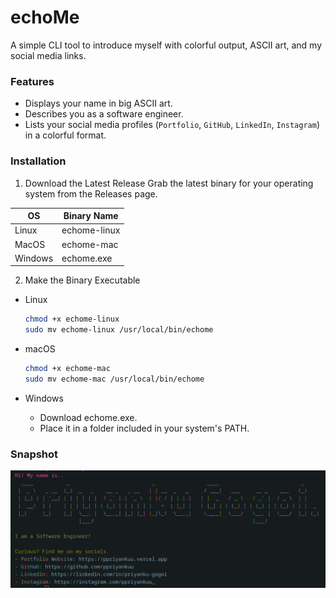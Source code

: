 # echoMe
A simple CLI tool to introduce myself with colorful output, ASCII art, and my social media links.

### Features
- Displays your name in big ASCII art.
- Describes you as a software engineer.
- Lists your social media profiles (`Portfolio`, `GitHub`, `LinkedIn`, `Instagram`) in a colorful format.

### Installation

1. Download the Latest Release
Grab the latest binary for your operating system from the Releases page.

| **OS**           | **Binary Name**            |
| ---------------- | -------------------------- |
| Linux            | echome-linux               |
| MacOS            | echome-mac                 |
| Windows          | echome.exe                 |

2. Make the Binary Executable
- Linux
    ```bash
    chmod +x echome-linux
    sudo mv echome-linux /usr/local/bin/echome
    ```

- macOS
    ```bash
    chmod +x echome-mac
    sudo mv echome-mac /usr/local/bin/echome
    ```

- Windows
    - Download echome.exe.
    - Place it in a folder included in your system's PATH.

### Snapshot
![ss](./screenshots/ss.png)